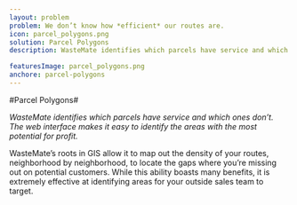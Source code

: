 ```yaml
---
layout: problem
problem: We don’t know how *efficient* our routes are.
icon: parcel_polygons.png
solution: Parcel Polygons
description: WasteMate identifies which parcels have service and which ones don’t. The web interface makes it easy to identify the areas with the most potential for profit.

featuresImage: parcel_polygons.png
anchore: parcel-polygons
---
```

#Parcel Polygons#

*WasteMate identifies which parcels have service and which ones don’t. The web interface makes it easy to identify the areas with the most potential for profit.*

WasteMate’s roots in GIS allow it to map out the density of your routes, neighborhood by neighborhood, to locate the gaps where you’re missing out on potential customers. While this ability boasts many benefits, it is extremely effective at identifying areas for your outside sales team to target.